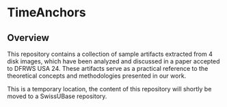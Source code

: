 # TimeAnchors
## Overview 
This repository contains a collection of sample artifacts extracted from 4 disk images, which have been analyzed and discussed in a paper accepted to DFRWS USA 24. These artifacts serve as a practical reference to the theoretical concepts and methodologies presented in our work. 

This is a temporary location, the content of this repository will shortly be moved to a SwissUBase repository. 
